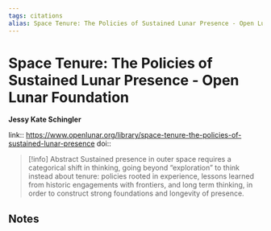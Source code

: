 ```yaml
---
tags: citations
alias: Space Tenure: The Policies of Sustained Lunar Presence - Open Lunar Foundation
---
```

# Space Tenure: The Policies of Sustained Lunar Presence - Open Lunar Foundation

**Jessy Kate Schingler**


link:: https://www.openlunar.org/library/space-tenure-the-policies-of-sustained-lunar-presence
doi:: 

> [!info] Abstract
> Sustained presence in outer space requires a categorical shift in thinking, going beyond “exploration” to think instead about tenure: policies rooted in experience, lessons learned from historic engagements with frontiers, and long term thinking, in order to construct strong foundations and longevity of presence.



## Notes


